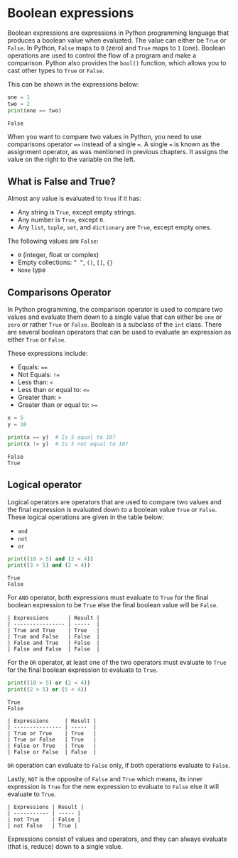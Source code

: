 # Boolean expressions

Boolean expressions are expressions in Python programming language that produces a boolean value when evaluated. The value can either be `True` or `False`. In Python, `False` maps to `0` (zero) and `True` maps to `1` (one). Boolean operations are used to control the flow of a program and make a comparison. Python also provides the `bool()` function, which allows you to cast other types to `True` or `False`.

This can be shown in the expressions below:

```py
one = 1
two = 2
print(one == two)
```

```console
False
```

When you want to compare two values in Python, you need to use comparisons operator `==` instead of a single `=`. A single `=` is known as the assignment operator, as was mentioned in previous chapters. It assigns the value on the right to the variable on the left.

## What is False and True?

Almost any value is evaluated to `True` if it has:

- Any string is `True`, except empty strings.
- Any number is `True`, except `0`.
- Any `list`, `tuple`, `set`, and `dictionary` are `True`, except empty ones.

The following values are `False`:

- `0` (integer, float or complex)
- Empty collections: `“ ”`, `()`, `[]`, `{}`
- `None` type

## Comparisons Operator

In Python programming, the comparison operator is used to compare two values and evaluate them down to a single value that can either be `one` or `zero` or rather `True` or `False`. Boolean is a subclass of the `int` class. There are several boolean operators that can be used to evaluate an expression as either `True` or `False`.

These expressions include:

- Equals:                   `==`
- Not Equals:               `!=`
- Less than:                `<`
- Less than or equal to:    `<=`
- Greater than:             `>`
- Greater than or equal to: `>=`

```py
x = 5
y = 10

print(x == y)  # Is 5 equal to 10?
print(x != y)  # Is 5 not equal to 10?
```

```console
False
True
```

## Logical operator

Logical operators are operators that are used to compare two values and the final expression is evaluated down to a boolean value `True` or `False`. These logical operations are given in the table below:

- `and`
- `not`
- `or`

```py
print((10 > 5) and (2 < 4))
print((3 > 5) and (2 < 4))  
```

```console
True
False
```

For `AND` operator, both expressions must evaluate to `True` for the final boolean expression to be `True` else the final boolean value will be `False`.

```{epigraph} **Logic AND Truth Table**
| Expressions      | Result |
| ---------------- | -----  |
| True and True    | True   |
| True and False   | False  |
| False and True   | False  |
| False and False  | False  | 
```

For the `OR` operator, at least one of the two operators must evaluate to `True` for the final boolean expression to evaluate to `True`.

```py
print((10 > 5) or (2 < 4))
print((2 > 5) or (5 < 4)) 
```

```console
True
False
```

```{epigraph} **Logic OR Truth Table**
| Expressions     | Result |
| --------------- | -----  |
| True or True    | True   |
| True or False   | True   |
| False or True   | True   |
| False or False  | False  | 
```

`OR` operation can evaluate to `False` only, if both operations evaluate to `False`.

Lastly, `NOT` is the opposite of `False` and `True` which means, its inner expression is `True` for the new expression to evaluate to `False` else it will evaluate to `True`.

```{epigraph} **Logic NOT Truth Table**
| Expressions | Result |
| ----------- | ----- |
| not True    | False |
| not False   | True |
```

Expressions consist of values and operators, and they can always evaluate (that is, reduce) down to a single value.

